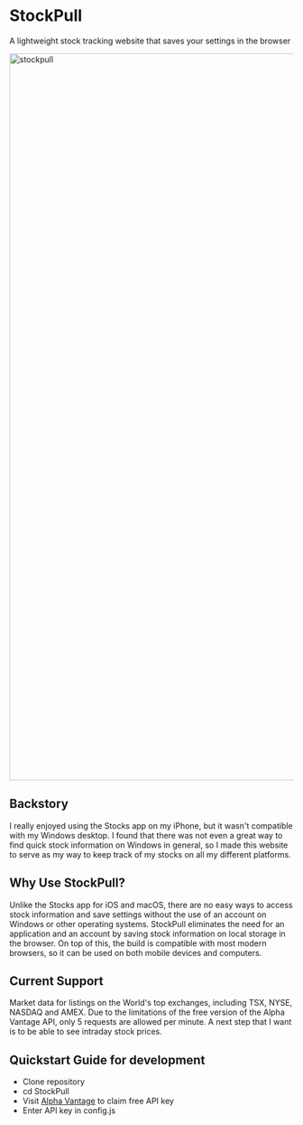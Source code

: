 # StockPull
A lightweight stock tracking website that saves your settings in the browser

<img width="1287" alt="stockpull" src="https://user-images.githubusercontent.com/81879857/148628848-2820e982-373f-4e48-84c8-29b8a57206b0.png">

## Backstory
I really enjoyed using the Stocks app on my iPhone, but it wasn't compatible with my Windows desktop. I found that there was not even a great way to find quick stock information on Windows in general, so I made this website to serve as my way to keep track of my stocks on all my different platforms.

## Why Use StockPull?
Unlike the Stocks app for iOS and macOS, there are no easy ways to access stock information and save settings without the use of an account on Windows or other operating systems. StockPull eliminates the need for an application and an account by saving stock information on local storage in the browser. On top of this, the build is compatible with most modern browsers, so it can be used on both mobile devices and computers.

## Current Support
Market data for listings on the World's top exchanges, including TSX, NYSE, NASDAQ and AMEX. Due to the limitations of the free version of the Alpha Vantage API, only 5 requests are allowed per minute. A next step that I want is to be able to see intraday stock prices.

## Quickstart Guide for development
- Clone repository
- cd StockPull
- Visit [Alpha Vantage](https://www.alphavantage.co/support/#api-key) to claim free API key
- Enter API key in config.js
